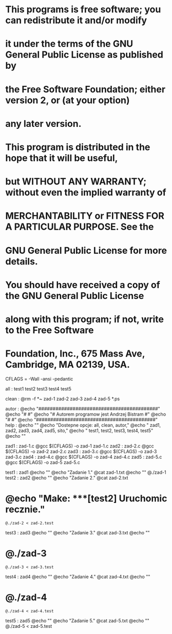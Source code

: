 # This programs is free software; you can redistribute it and/or modify
# it under the terms of the GNU General Public License as published by
# the Free Software Foundation; either version 2, or (at your option)
# any later version.

# This program is distributed in the hope that it will be useful,
# but WITHOUT ANY WARRANTY; without even the implied warranty of
# MERCHANTABILITY or FITNESS FOR A PARTICULAR PURPOSE.  See the
# GNU General Public License for more details.

# You should have received a copy of the GNU General Public License
# along with this program; if not, write to the Free Software
# Foundation, Inc., 675 Mass Ave, Cambridge, MA 02139, USA.

CFLAGS = -Wall -ansi -pedantic

all : test1 test2 test3 test4 test5

clean :
	@rm -f *~ zad-1 zad-2 zad-3 zad-4 zad-5 *.ps

autor :
	@echo "##########################################"
	@echo "#                                        #"
	@echo "# Autorem programow jest Andrzej Bistram #"
	@echo "#                                        #"
	@echo "##########################################"
help :
	@echo ""
	@echo "Dostepne opcje: all, clean, autor,"
	@echo "  zad1, zad2, zad3, zad4, zad5, sito,"
	@echo "  test1, test2, test3, test4, test5"
	@echo ""

zad1 : zad-1.c
	@gcc $(CFLAGS) -o zad-1 zad-1.c
zad2 : zad-2.c
	@gcc $(CFLAGS) -o zad-2 zad-2.c
zad3 : zad-3.c
	@gcc $(CFLAGS) -o zad-3 zad-3.c
zad4 : zad-4.c
	@gcc $(CFLAGS) -o zad-4 zad-4.c
zad5 : zad-5.c
	@gcc $(CFLAGS) -o zad-5 zad-5.c

test1 : zad1
	@echo ""
	@echo "Zadanie 1."
	@cat zad-1.txt
	@echo ""
	@./zad-1 
test2 : zad2
	@echo ""
	@echo "Zadanie 2."
	@cat zad-2.txt
#	@echo "Make: ***[test2] Uruchomic recznie."
	@./zad-2 < zad-2.test
test3 : zad3
	@echo ""
	@echo "Zadanie 3."
	@cat zad-3.txt
	@echo ""
#	@./zad-3
	@./zad-3 < zad-3.test
test4 : zad4
	@echo ""
	@echo "Zadanie 4."
	@cat zad-4.txt
	@echo ""
#	@./zad-4
	@./zad-4 < zad-4.test
test5 : zad5
	@echo ""
	@echo "Zadanie 5."
	@cat zad-5.txt
	@echo ""
	@./zad-5 < zad-5.test
